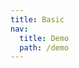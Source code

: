 ```yaml
---
title: Basic
nav:
  title: Demo
  path: /demo
---
```


<code src="../../examples/basic.tsx"></code>
